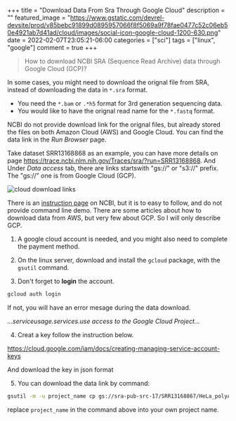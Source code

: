 +++
title = "Download Data From Sra Through Google Cloud"
description = ""
featured_image = "https://www.gstatic.com/devrel-devsite/prod/v85bebc91899d0895957066f8f5069a9f78fae0477c52c06eb50e4921ab7d41ad/cloud/images/social-icon-google-cloud-1200-630.png"
date = 2022-02-07T23:05:21-06:00
categories = ["sci"]
tags = ["linux", "google"]
comment = true
+++

> How to download NCBI SRA (Sequence Read Archive) data through Google Cloud (GCP)?

In some cases, you might need to download the orignal file from SRA, instead of downloading the data in `*.sra` format.

- You need the `*.bam` or `.*h5` format for 3rd generation sequencing data.
- You would like to have the orignal read name for the `*.fastq` format.

NCBI do not provide download link for the orignal files, but already stored the files on both Amazon Cloud (AWS) and Google Cloud. You can find the data link in the _Run Browser_ page.

Take dataset SRR13168868 as an example, you can have more details on page https://trace.ncbi.nlm.nih.gov/Traces/sra/?run=SRR13168868.
And Under _Data access_ tab, there are links startswith "gs://" or "s3://" prefix. The "gs://" one is from Google Cloud (GCP).

![cloud download links](/img/NCBI_cloud_download_links.png)

There is an [instruction page](https://www.ncbi.nlm.nih.gov/sra/docs/sra-cloud/) on NCBI, but it is to easy to follow, and do not provide command line demo.
There are some articles about how to download data from AWS, but very few about GCP. So I will only describe GCP.

1. A google cloud account is needed, and you might also need to complete the payment method.

2. On the linux server, download and install the `gcloud` package, with the `gsutil` command.

3. Don't forget to **login** the account.

```bash
gcloud auth login
```

If not, you will have an error mesage during the data download.

_...serviceusage.services.use access to the Google Cloud Project..._

4. Creat a key follow the instruction below.

https://cloud.google.com/iam/docs/creating-managing-service-account-keys

And download the key in json format

5. You can download the data link by command:

```bash
gsutil -m -u project_name cp gs://sra-pub-src-17/SRR13168867/HeLa_polyA_Input_rep1.R1.fastq.gz.1 ./
```

replace `project_name` in the command above into your own project name.
